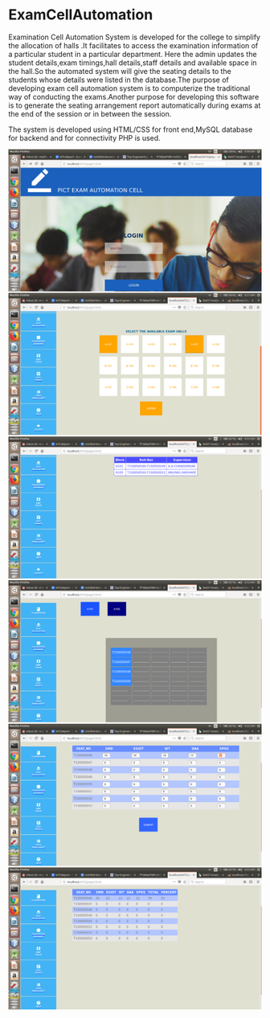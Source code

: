 # ExamCellAutomation
Examination Cell Automation System is developed for the college to simplify the allocation of halls .It facilitates to access the examination information of a particular student in a particular department. Here the admin updates the student details,exam timings,hall details,staff details and available space in the hall.So the automated system will give the seating details to the students whose details were listed in the database.The purpose of developing exam cell automation system is to computerize the traditional way of conducting the exams.Another purpose for developing this software is to generate the seating arrangement report automatically during exams at the end of the session or in between the session.


The system is developed using HTML/CSS for front end,MySQL database for backend and for connectivity PHP is used. 

![](Images/Screenshot%20from%202018-03-28%2006-49-13.png)
![](Images/Screenshot%20from%202018-03-28%2006-51-35.png)
![](Images/Screenshot%20from%202018-03-28%2006-53-14.png)
![](Images/Screenshot%20from%202018-03-28%2006-53-27.png)
![](Images/Screenshot%20from%202018-03-28%2006-53-43.png)
![](Images/Screenshot%20from%202018-03-28%2006-53-51.png)

 	
